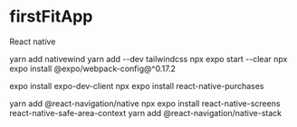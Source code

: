 # firstFitApp
React native

yarn add nativewind
 yarn add --dev tailwindcss
npx expo start --clear
npx expo install @expo/webpack-config@^0.17.2

expo install expo-dev-client
npx expo install react-native-purchases

yarn add @react-navigation/native
npx expo install react-native-screens react-native-safe-area-context
yarn add @react-navigation/native-stack
